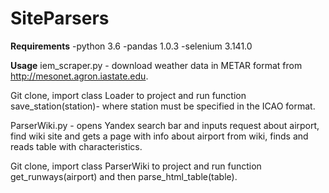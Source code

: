 # SiteParsers

**Requirements**
-python 3.6
-pandas 1.0.3
-selenium 3.141.0

**Usage**
iem_scraper.py - download weather data in METAR format from http://mesonet.agron.iastate.edu.  

Git clone, import class Loader to project and run function save_station(station)- where station must be specified in the ICAO format.

ParserWiki.py - opens Yandex search bar and inputs request about airport, find wiki site and gets a page with info about airport from wiki, finds and reads table with characteristics.


Git clone, import class ParserWiki to project and run function get_runways(airport) and then parse_html_table(table).


